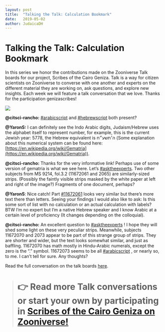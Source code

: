 ```yaml
---
layout: post
title:  "Talking the Talk: Calculation Bookmark"
date:   2019-05-02
author: JudaicaDH
---
```

# Talking the Talk: Calculation Bookmark

In this series we honor the contributions made on the Zooniverse Talk boards for our project, Scribes of the Cairo Geniza. Talk is a way for citizen scientists on Zooniverse to converse with one another and experts on the different material they are working on, ask questions, and explore new insights. Each week we will feature a talk conversation that we love. Thanks for the participation genizascribes!

![](https://cdn-images-1.medium.com/max/5428/1*yzKQzwC9d_TqaBlBWER9QQ.jpeg)

**@citsci-rancho:** [#arabicscript](https://www.zooniverse.org/projects/judaicadh/scribes-of-the-cairo-geniza/talk/tags/arabicscript) and [#hebrewscript](https://www.zooniverse.org/projects/judaicadh/scribes-of-the-cairo-geniza/talk/tags/hebrewscript) both present?

**@YaronS:** I can definitely see the Indo Arabic digits, Judaism/Hebrew uses the alphabet itself to represent number, for example, this is the current Jewish year: 5778, the Hebrew equivalent is ה׳תשע״ח (Some explanation about this numerical system can be found here: [https://en.wikipedia.org/wiki/Gematria](https://en.wikipedia.org/wiki/Gematria)).

**@citsci-rancho:** Thanks for the very informative link! Perhaps use of some version of gematria is what we see here. Let’s [#asktheexperts](https://www.zooniverse.org/projects/judaicadh/scribes-of-the-cairo-geniza/talk/tags/asktheexperts). Two other subjects from MS 9214, fol.3.2 (11672061 and 2065) are similarly-sized strips. (Possibly the faintly visible strips masked by the white paper at left and right of the image?) Fragments of one document, perhaps?

**@YaronS**: Nice catch! Part [#11672061](https://www.zooniverse.org/projects/judaicadh/scribes-of-the-cairo-geniza/talk/tags/11672061) looks very similar but there’s more text there than letters. Seeing your findings I would also like to ask: Is this some sort of list with no calculation or an actual calculation with labels? BTW I’m no expert but I’m a native Hebrew speaker and I know Arabic at a certain level of proficiency (It changes depending on the colloquial).

**@citsci-rancho:** An excellent question to [#asktheexperts](https://www.zooniverse.org/projects/judaicadh/scribes-of-the-cairo-geniza/talk/tags/asktheexperts) ! I hope they will shed some light on these very peculiar strips. Meanwhile, subjects 11672070 and 2073 appear to be part of this strange group of strips. They are shorter and wider, but the text looks somewhat similar, and just as baffling. 11672070 has math mostly in Hindu-Arabic numerals, except the zero is the “.” symbol. 11672073 seems to be all [#arabicscript](https://www.zooniverse.org/projects/judaicadh/scribes-of-the-cairo-geniza/talk/tags/arabicscript) , or nearly so, to me. I can’t tell for sure. Any thoughts?

Read the full conversation on the talk boards [here](https://www.zooniverse.org/projects/judaicadh/scribes-of-the-cairo-geniza/talk/1029/430661?comment=1103672&page=1).
> # 👉 Read more Talk conversations or start your own by participating in [Scribes of the Cairo Geniza on Zooniverse!](http://scribesofthecairogeniza.org)
